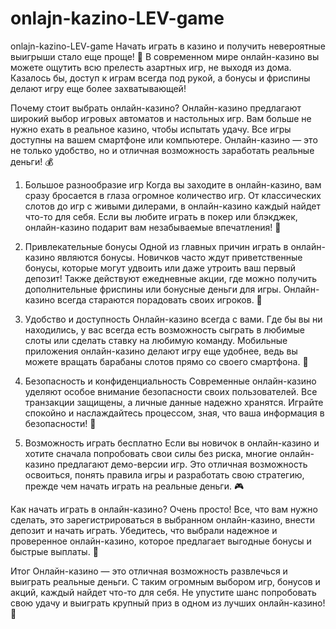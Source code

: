 # onlajn-kazino-LEV-game
onlajn-kazino-LEV-game
Начать играть в казино и получить невероятные выигрыши стало еще проще! 🎰 В современном мире онлайн-казино вы можете ощутить всю прелесть азартных игр, не выходя из дома. Казалось бы, доступ к играм всегда под рукой, а бонусы и фриспины делают игру еще более захватывающей!

Почему стоит выбрать онлайн-казино?
Онлайн-казино предлагают широкий выбор игровых автоматов и настольных игр. Вам больше не нужно ехать в реальное казино, чтобы испытать удачу. Все игры доступны на вашем смартфоне или компьютере. Онлайн-казино — это не только удобство, но и отличная возможность заработать реальные деньги! 💰

1. Большое разнообразие игр
Когда вы заходите в онлайн-казино, вам сразу бросается в глаза огромное количество игр. От классических слотов до игр с живыми дилерами, в онлайн-казино каждый найдет что-то для себя. Если вы любите играть в покер или блэкджек, онлайн-казино подарит вам незабываемые впечатления! 🎲

2. Привлекательные бонусы
Одной из главных причин играть в онлайн-казино являются бонусы. Новичков часто ждут приветственные бонусы, которые могут удвоить или даже утроить ваш первый депозит! Также действуют ежедневные акции, где можно получить дополнительные фриспины или бонусные деньги для игры. Онлайн-казино всегда стараются порадовать своих игроков. 🌟

3. Удобство и доступность
Онлайн-казино всегда с вами. Где бы вы ни находились, у вас всегда есть возможность сыграть в любимые слоты или сделать ставку на любимую команду. Мобильные приложения онлайн-казино делают игру еще удобнее, ведь вы можете вращать барабаны слотов прямо со своего смартфона. 📱

4. Безопасность и конфиденциальность
Современные онлайн-казино уделяют особое внимание безопасности своих пользователей. Все транзакции защищены, а личные данные надежно хранятся. Играйте спокойно и наслаждайтесь процессом, зная, что ваша информация в безопасности! 🔐

5. Возможность играть бесплатно
Если вы новичок в онлайн-казино и хотите сначала попробовать свои силы без риска, многие онлайн-казино предлагают демо-версии игр. Это отличная возможность освоиться, понять правила игры и разработать свою стратегию, прежде чем начать играть на реальные деньги. 🎮

Как начать играть в онлайн-казино?
Очень просто! Все, что вам нужно сделать, это зарегистрироваться в выбранном онлайн-казино, внести депозит и начать играть. Убедитесь, что выбрали надежное и проверенное онлайн-казино, которое предлагает выгодные бонусы и быстрые выплаты. 🎉

Итог
Онлайн-казино — это отличная возможность развлечься и выиграть реальные деньги. С таким огромным выбором игр, бонусов и акций, каждый найдет что-то для себя. Не упустите шанс попробовать свою удачу и выиграть крупный приз в одном из лучших онлайн-казино! 💎
